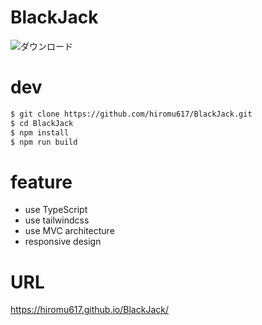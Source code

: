 # BlackJack

![ダウンロード](https://user-images.githubusercontent.com/64679766/132348998-b0b6b65b-b333-4836-97e2-0315de060cc7.gif)
# dev

```bash
$ git clone https://github.com/hiromu617/BlackJack.git
$ cd BlackJack
$ npm install
$ npm run build
```

# feature
- use TypeScript
- use tailwindcss
- use MVC architecture
- responsive design

# URL
https://hiromu617.github.io/BlackJack/
